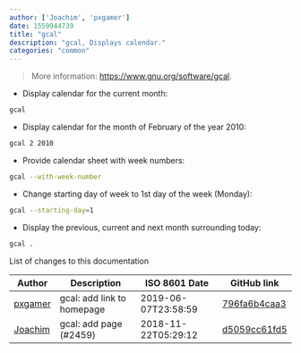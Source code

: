 ```yaml
---
author: ['Joachim', 'pxgamer']
date: 1559944739
title: "gcal"
description: "gcal, Displays calendar."
categories: "common"
---
```

> More information: <https://www.gnu.org/software/gcal>.

- Display calendar for the current month:

```bash
gcal
```

- Display calendar for the month of February of the year 2010:

```bash
gcal 2 2010
```

- Provide calendar sheet with week numbers:

```bash
gcal --with-week-number
```

- Change starting day of week to 1st day of the week (Monday):

```bash
gcal --starting-day=1
```

- Display the previous, current and next month surrounding today:

```bash
gcal .
```
List of changes to this documentation


Author | Description | ISO 8601 Date | GitHub link
------|-----|-----|-----
[pxgamer](mailto:owzie123@gmail.com) | gcal: add link to homepage | 2019-06-07T23:58:59 | [796fa6b4caa3](https://github.com/tldr-pages/tldr/commit/796fa6b4caa3864c37161d8b5cc1dab627e0119c)
[Joachim](mailto:joachim@wytrzyszczak.com) | gcal: add page (#2459) | 2018-11-22T05:29:12 | [d5059cc61fd5](https://github.com/tldr-pages/tldr/commit/d5059cc61fd53c6398b860ada6b5cb0e19b0e1c9)

